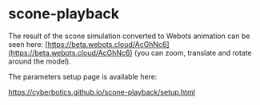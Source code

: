 # scone-playback

The result of the scone simulation converted to Webots animation can be seen here: [https://beta.webots.cloud/AcGhNc6](https://beta.webots.cloud/AcGhNc6) (you can zoom, translate and rotate around the model).

The parameters setup page is available here:

https://cyberbotics.github.io/scone-playback/setup.html

